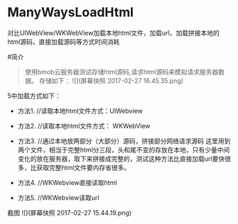 # ManyWaysLoadHtml
对比UIWebView/WKWebView加载本地html文件，加载url，加载拼接本地的html源码，直接加载源码等方式时间消耗

#简介
>使用bmob云服务器测试存储html源码,请求html源码来模拟请求服务器数据。
存储如下：
![](屏幕快照 2017-02-27 16.45.35.png)

5中加载方式如下：

- 方法1.
//读取本地html文件方式：UIWebview

- 方法2.
//读取本地html文件方式：  WKWebView

- 方法3.
//通过本地放两部分（大部分）源码，拼接部分网络请求源码
这里用到两个文件，相当于完整html分三段，头和尾不变的存放在本地，只有少量中间变化的放在服务器，取下来拼接成完整的，测试这种方法比直接加载url要快很多，比获取完整html文件要内存省很多。

- 方法4.
//WKWebview直接读取html

- 方法5.
//WKWebview读取url

截图
![](屏幕快照 2017-02-27 15.44.19.png)

